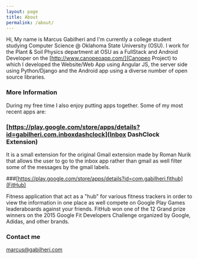 ```yaml
---
layout: page
title: About
permalink: /about/
---
```


Hi, My name is Marcus Gabilheri and I'm currently a college student studying Computer Science @ Oklahoma State University (OSU). I work for the Plant & Soil Physics department at OSU as a FullStack and Android Developer on the [http://www.canopeoapp.com/](Canopeo Project) to which I developed the Website/Web App using Angular JS, the server side using Python/Django and the Android app using a diverse number of open source libraries.

### More Information

During my free time I also enjoy putting apps together. Some of my most recent apps are:

### [https://play.google.com/store/apps/details?id=gabilheri.com.inboxdashclock](Inbox DashClock Extension)

It is a small extension for the original Gmail extension made by Roman Nurik that allows the user to go to the inbox app rather than gmail as well filter some of the messages by the gmail labels.

###[https://play.google.com/store/apps/details?id=com.gabilheri.fithub](FitHub)

Fitness application that act as a "hub" for various fitness trackers in order to view the information in one place as well compete on Google Play Games leaderaboards against your friends.
FitHub won one of the 12 Grand prize winners on the 2015 Google Fit Developers Challenge organized by Google, Adidas, and other brands.


### Contact me

[marcus@gabilheri.com](mailto:marcus@gabilheri.com)
